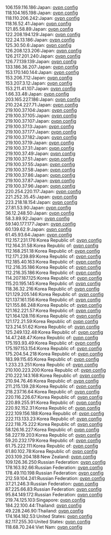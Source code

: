 106.159.116.186:Japan: [ovpn config](vpn/106_159_116_186.ovpn)  
118.104.165.198:Japan: [ovpn config](vpn/118_104_165_198.ovpn)  
118.110.206.242:Japan: [ovpn config](vpn/118_110_206_242.ovpn)  
118.16.52.41:Japan: [ovpn config](vpn/118_16_52_41.ovpn)  
121.85.58.89:Japan: [ovpn config](vpn/121_85_58_89.ovpn)  
122.208.194.129:Japan: [ovpn config](vpn/122_208_194_129.ovpn)  
122.24.13.186:Japan: [ovpn config](vpn/122_24_13_186.ovpn)  
125.30.50.6:Japan: [ovpn config](vpn/125_30_50_6.ovpn)  
126.208.123.206:Japan: [ovpn config](vpn/126_208_123_206.ovpn)  
126.217.201.240:Japan: [ovpn config](vpn/126_217_201_240.ovpn)  
126.77.139.139:Japan: [ovpn config](vpn/126_77_139_139.ovpn)  
133.186.36.207:Japan: [ovpn config](vpn/133_186_36_207.ovpn)  
153.170.140.144:Japan: [ovpn config](vpn/153_170_140_144.ovpn)  
153.206.7.12:Japan: [ovpn config](vpn/153_206_7_12.ovpn)  
153.207.3.12:Japan: [ovpn config](vpn/153_207_3_12.ovpn)  
153.211.41.107:Japan: [ovpn config](vpn/153_211_41_107.ovpn)  
1.66.33.48:Japan: [ovpn config](vpn/1_66_33_48.ovpn)  
203.165.227.186:Japan: [ovpn config](vpn/203_165_227_186.ovpn)  
210.224.227.71:Japan: [ovpn config](vpn/210_224_227_71.ovpn)  
219.100.37.104:Japan: [ovpn config](vpn/219_100_37_104.ovpn)  
219.100.37.105:Japan: [ovpn config](vpn/219_100_37_105.ovpn)  
219.100.37.107:Japan: [ovpn config](vpn/219_100_37_107.ovpn)  
219.100.37.13:Japan: [ovpn config](vpn/219_100_37_13.ovpn)  
219.100.37.177:Japan: [ovpn config](vpn/219_100_37_177.ovpn)  
219.100.37.182:Japan: [ovpn config](vpn/219_100_37_182.ovpn)  
219.100.37.19:Japan: [ovpn config](vpn/219_100_37_19.ovpn)  
219.100.37.31:Japan: [ovpn config](vpn/219_100_37_31.ovpn)  
219.100.37.49:Japan: [ovpn config](vpn/219_100_37_49.ovpn)  
219.100.37.51:Japan: [ovpn config](vpn/219_100_37_51.ovpn)  
219.100.37.55:Japan: [ovpn config](vpn/219_100_37_55.ovpn)  
219.100.37.58:Japan: [ovpn config](vpn/219_100_37_58.ovpn)  
219.100.37.86:Japan: [ovpn config](vpn/219_100_37_86.ovpn)  
219.100.37.87:Japan: [ovpn config](vpn/219_100_37_87.ovpn)  
219.100.37.96:Japan: [ovpn config](vpn/219_100_37_96.ovpn)  
220.254.220.117:Japan: [ovpn config](vpn/220_254_220_117.ovpn)  
221.252.35.45:Japan: [ovpn config](vpn/221_252_35_45.ovpn)  
223.218.18.154:Japan: [ovpn config](vpn/223_218_18_154.ovpn)  
27.81.53.90:Japan: [ovpn config](vpn/27_81_53_90.ovpn)  
36.12.248.50:Japan: [ovpn config](vpn/36_12_248_50.ovpn)  
58.3.89.92:Japan: [ovpn config](vpn/58_3_89_92.ovpn)  
59.140.177.177:Japan: [ovpn config](vpn/59_140_177_177.ovpn)  
60.139.62.9:Japan: [ovpn config](vpn/60_139_62_9.ovpn)  
61.45.93.64:Japan: [ovpn config](vpn/61_45_93_64.ovpn)  
112.157.231.176:Korea Republic of: [ovpn config](vpn/112_157_231_176.ovpn)  
112.164.31.58:Korea Republic of: [ovpn config](vpn/112_164_31_58.ovpn)  
112.168.251.18:Korea Republic of: [ovpn config](vpn/112_168_251_18.ovpn)  
112.171.239.89:Korea Republic of: [ovpn config](vpn/112_171_239_89.ovpn)  
112.185.40.163:Korea Republic of: [ovpn config](vpn/112_185_40_163.ovpn)  
112.216.35.186:Korea Republic of: [ovpn config](vpn/112_216_35_186.ovpn)  
112.216.35.186:Korea Republic of: [ovpn config](vpn/112_216_35_186.ovpn)  
114.207.187.125:Korea Republic of: [ovpn config](vpn/114_207_187_125.ovpn)  
115.20.195.145:Korea Republic of: [ovpn config](vpn/115_20_195_145.ovpn)  
118.36.32.216:Korea Republic of: [ovpn config](vpn/118_36_32_216.ovpn)  
121.129.205.146:Korea Republic of: [ovpn config](vpn/121_129_205_146.ovpn)  
121.137.161.156:Korea Republic of: [ovpn config](vpn/121_137_161_156.ovpn)  
121.155.86.248:Korea Republic of: [ovpn config](vpn/121_155_86_248.ovpn)  
121.162.221.57:Korea Republic of: [ovpn config](vpn/121_162_221_57.ovpn)  
121.164.128.116:Korea Republic of: [ovpn config](vpn/121_164_128_116.ovpn)  
121.172.21.59:Korea Republic of: [ovpn config](vpn/121_172_21_59.ovpn)  
123.214.51.62:Korea Republic of: [ovpn config](vpn/123_214_51_62.ovpn)  
125.249.132.48:Korea Republic of: [ovpn config](vpn/125_249_132_48.ovpn)  
14.47.248.47:Korea Republic of: [ovpn config](vpn/14_47_248_47.ovpn)  
175.193.93.49:Korea Republic of: [ovpn config](vpn/175_193_93_49.ovpn)  
175.197.153.154:Korea Republic of: [ovpn config](vpn/175_197_153_154.ovpn)  
175.204.54.218:Korea Republic of: [ovpn config](vpn/175_204_54_218.ovpn)  
183.99.115.65:Korea Republic of: [ovpn config](vpn/183_99_115_65.ovpn)  
1.233.23.251:Korea Republic of: [ovpn config](vpn/1_233_23_251.ovpn)  
210.100.223.200:Korea Republic of: [ovpn config](vpn/210_100_223_200.ovpn)  
210.222.143.168:Korea Republic of: [ovpn config](vpn/210_222_143_168.ovpn)  
210.94.76.46:Korea Republic of: [ovpn config](vpn/210_94_76_46.ovpn)  
211.215.139.28:Korea Republic of: [ovpn config](vpn/211_215_139_28.ovpn)  
218.237.16.64:Korea Republic of: [ovpn config](vpn/218_237_16_64.ovpn)  
220.116.226.67:Korea Republic of: [ovpn config](vpn/220_116_226_67.ovpn)  
220.89.255.91:Korea Republic of: [ovpn config](vpn/220_89_255_91.ovpn)  
220.92.152.31:Korea Republic of: [ovpn config](vpn/220_92_152_31.ovpn)  
222.109.156.188:Korea Republic of: [ovpn config](vpn/222_109_156_188.ovpn)  
222.113.133.23:Korea Republic of: [ovpn config](vpn/222_113_133_23.ovpn)  
222.118.75.222:Korea Republic of: [ovpn config](vpn/222_118_75_222.ovpn)  
58.126.16.227:Korea Republic of: [ovpn config](vpn/58_126_16_227.ovpn)  
58.227.19.203:Korea Republic of: [ovpn config](vpn/58_227_19_203.ovpn)  
59.20.232.179:Korea Republic of: [ovpn config](vpn/59_20_232_179.ovpn)  
61.75.222.111:Korea Republic of: [ovpn config](vpn/61_75_222_111.ovpn)  
61.80.102.78:Korea Republic of: [ovpn config](vpn/61_80_102_78.ovpn)  
203.109.204.188:New Zealand: [ovpn config](vpn/203_109_204_188.ovpn)  
109.126.36.250:Russian Federation: [ovpn config](vpn/109_126_36_250.ovpn)  
178.163.92.66:Russian Federation: [ovpn config](vpn/178_163_92_66.ovpn)  
178.49.110.198:Russian Federation: [ovpn config](vpn/178_49_110_198.ovpn)  
212.59.104.241:Russian Federation: [ovpn config](vpn/212_59_104_241.ovpn)  
37.21.246.3:Russian Federation: [ovpn config](vpn/37_21_246_3.ovpn)  
87.225.66.83:Russian Federation: [ovpn config](vpn/87_225_66_83.ovpn)  
95.84.149.172:Russian Federation: [ovpn config](vpn/95_84_149_172.ovpn)  
219.74.125.103:Singapore: [ovpn config](vpn/219_74_125_103.ovpn)  
184.22.100.44:Thailand: [ovpn config](vpn/184_22_100_44.ovpn)  
49.228.246.90:Thailand: [ovpn config](vpn/49_228_246_90.ovpn)  
174.164.182.53:United States: [ovpn config](vpn/174_164_182_53.ovpn)  
82.117.255.30:United States: [ovpn config](vpn/82_117_255_30.ovpn)  
118.68.70.244:Viet Nam: [ovpn config](vpn/118_68_70_244.ovpn)  
